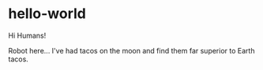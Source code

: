 # hello-world

Hi Humans!

Robot here...
I've had tacos on the moon and find them far superior to Earth tacos.
